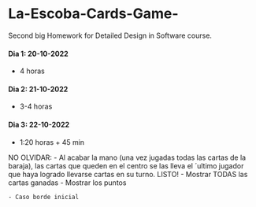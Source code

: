 # La-Escoba-Cards-Game-
Second big Homework for Detailed Design in Software course.

#### Dia 1: 20-10-2022
- 4 horas

#### Dia 2: 21-10-2022
- 3-4 horas

#### Dia 3: 22-10-2022
- 1:20 horas + 45 min

NO OLVIDAR:
    - Al acabar la mano (una vez jugadas todas las cartas de la baraja), las cartas que queden en el centro se las lleva el ´ultimo jugador que haya logrado llevarse cartas en su turno. LISTO!
        - Mostrar TODAS las cartas ganadas
        - Mostrar los puntos

    - Caso borde inicial
